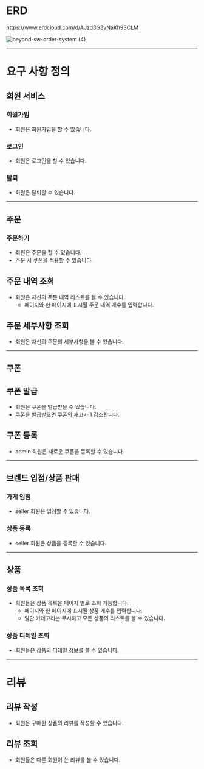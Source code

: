 # ERD
https://www.erdcloud.com/d/AJzd3G3yNaKh93CLM


![beyond-sw-order-system (4)](https://github.com/clean2001/order-system-database/assets/64718002/3cff7471-2709-46dc-996f-83a85d2d9448)

---

# 요구 사항 정의

## 회원 서비스
### 회원가입
- 회원은 회원가입을 할 수 있습니다.

### 로그인
- 회원은 로그인을 할 수 있습니다.

### 탈퇴
- 회원은 탈퇴할 수 있습니다.

---
## 주문
### 주문하기
- 회원은 주문을 할 수 있습니다.
- 주문 시 쿠폰을 적용할 수 있습니다.

## 주문 내역 조회
- 회원은 자신의 주문 내역 리스트를 볼 수 있습니다.
  - 페이지와 한 페이지에 표시될 주문 내역 개수를 입력합니다.

## 주문 세부사항 조회
- 회원은 자신의 주문의 세부사항을 볼 수 있습니다.

---
## 쿠폰
## 쿠폰 발급
- 회원은 쿠폰을 발급받을 수 있습니다.
- 쿠폰을 발급받으면 쿠폰의 재고가 1 감소합니다.

## 쿠폰 등록
- admin 회원은 새로운 쿠폰을 등록할 수 있습니다.

---
## 브랜드 입점/상품 판매

### 가게 입점
- seller 회원은 입점할 수 있습니다.

### 상품 등록
- seller 회원은 상품을 등록할 수 있습니다.

---
## 상품

### 상품 목록 조회
- 회원들은 상품 목록을 페이지 별로 조회 가능합니다.
  - 페이지와 한 페이지에 표시될 상품 개수를 입력합니다.
  - 일단 카테고리는 무시하고 모든 상품의 리스트를 볼 수 있습니다.

### 상품 디테일 조회
- 회원들은 상품의 디테일 정보를 볼 수 있습니다.

---
# 리뷰

## 리뷰 작성
- 회원은 구매한 상품의 리뷰를 작성할 수 있습니다.

## 리뷰 조회
- 회원들은 다른 회원이 쓴 리뷰를 볼 수 있습니다.
